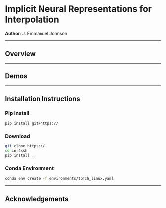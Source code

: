 # Implicit Neural Representations for Interpolation

**Author**: J. Emmanuel Johnson


---
## Overview


---
## Demos



---
## Installation Instructions

### Pip Install

```bash
pip install git+https://
```


### Download

```bash
git clone https://
cd inr4ssh
pip install .
```


### Conda Environment

```bash
conda env create -f environments/torch_linux.yaml
```


---
## Acknowledgements

